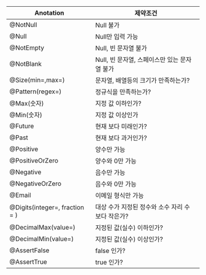 |Anotation|	제약조건
|--|--|
|@NotNull|	Null 불가
|@Null|	Null만 입력 가능
|@NotEmpty|	Null, 빈 문자열 불가
|@NotBlank|	Null, 빈 문자열, 스페이스만 있는 문자열 불가
|@Size(min=,max=)|	문자열, 배열등의 크기가 만족하는가?
|@Pattern(regex=)|	정규식을 만족하는가?
|@Max(숫자)|	지정 값 이하인가?
|@Min(숫자)|	지정 값 이상인가
|@Future|	현재 보다 미래인가?
|@Past|	현재 보다 과거인가?
|@Positive|	양수만 가능
|@PositiveOrZero|	양수와 0만 가능
|@Negative|	음수만 가능
|@NegativeOrZero|	음수와 0만 가능
|@Email|	이메일 형식만 가능
|@Digits(integer=, fraction = ) |	대상 수가 지정된 정수와 소수 자리 수 보다 작은가?
|@DecimalMax(value=)| 	지정된 값(실수) 이하인가?
|@DecimalMin(value=)|	지정된 값(실수) 이상인가?
|@AssertFalse|	false 인가?
|@AssertTrue|	true 인가?